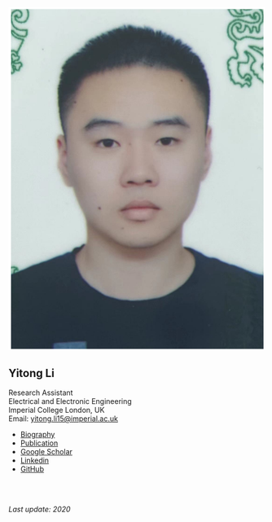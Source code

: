 <br />

![](https://raw.githubusercontent.com/yt-li/yt-li.github.io/master/LYT_v2.png)
  
## Yitong Li
Research Assistant  
Electrical and Electronic Engineering  
Imperial College London, UK  
Email: yitong.li15@imperial.ac.uk	

- [Biography](https://yt-li.github.io/biography)
- [Publication](https://yt-li.github.io/publication)
- [Google Scholar](https://scholar.google.co.uk/citations?user=b3tutrQAAAAJ&hl=en)
- [Linkedin](https://www.linkedin.com/in/yitong-li/)
- [GitHub](https://github.com/yt-li)

<br />
<br />

*Last update: 2020*
